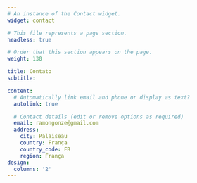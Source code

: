```yaml
---
# An instance of the Contact widget.
widget: contact

# This file represents a page section.
headless: true

# Order that this section appears on the page.
weight: 130

title: Contato
subtitle:

content:
  # Automatically link email and phone or display as text?
  autolink: true

  # Contact details (edit or remove options as required)
  email: ramongonze@gmail.com
  address:
    city: Palaiseau
    country: França
    country_code: FR
    region: França
design:
  columns: '2'
---
```

